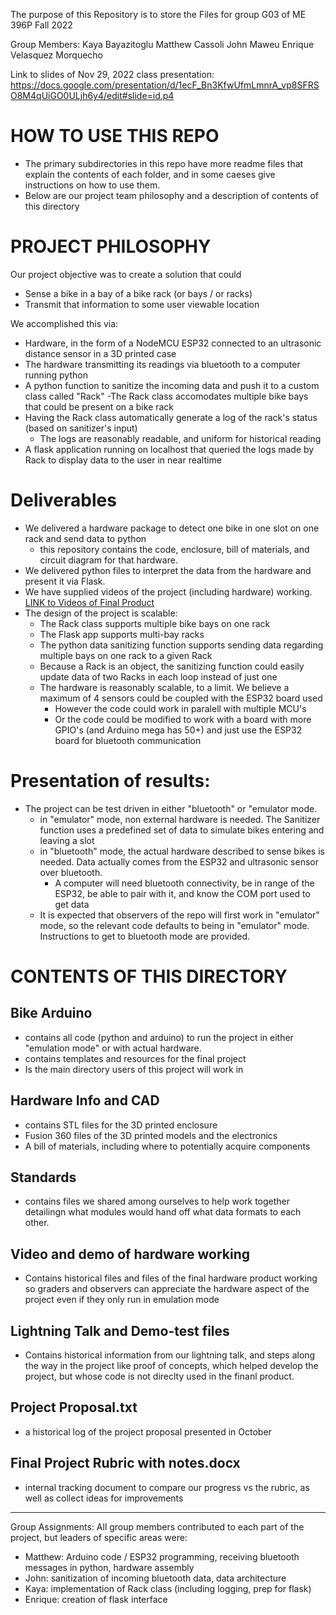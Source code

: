 The purpose of this Repository is to store the Files for group G03 of ME 396P Fall 2022

Group Members: 
Kaya	Bayazitoglu
Matthew	Cassoli
John	Maweu
Enrique	Velasquez Morquecho

Link to slides of Nov 29, 2022 class presentation:
https://docs.google.com/presentation/d/1ecF_Bn3KfwUfmLmnrA_vp8SFRSO8M4qUiGO0ULjh6y4/edit#slide=id.p4

# HOW TO USE THIS REPO
* The primary subdirectories in this repo have more readme files that explain the contents of each folder, and in some caeses give instructions on how to use them.
* Below are our project team philosophy and a description of contents of this directory

# PROJECT PHILOSOPHY
Our project objective was to create a solution that could
* Sense a bike in a bay of a bike rack (or bays / or racks)
* Transmit that information to some user viewable location

We accomplished this via:
* Hardware, in the form of a NodeMCU ESP32 connected to an ultrasonic distance sensor in a 3D printed case
* The hardware transmitting its readings via bluetooth to a computer running python
* A python function to sanitize the incoming data and push it to a custom class called "Rack"
  -The Rack class accomodates multiple bike bays that could be present on a bike rack
* Having the Rack class automatically generate a log of the rack's status (based on sanitizer's input)
  - The logs are reasonably readable, and uniform for historical reading
* A flask application running on localhost that queried the logs made by Rack to display data to the user in near realtime

  
# Deliverables
* We delivered a hardware package to detect one bike in one slot on one rack and send data to python
  - this repository contains the code, enclosure, bill of materials, and circuit diagram for that hardware.
* We delivered python files to interpret the data from the hardware and present it via Flask.
* We have supplied videos of the project (including hardware) working. [LINK to Videos of Final Product](https://github.com/eavm512/ME396P-F2022-G03/tree/main/Video%20and%20demo%20of%20hardware%20working/Videos%20of%20Final%20Product)
* The design of the project is scalable:
  * The Rack class supports multiple bike bays on one rack
  * The Flask app supports multi-bay racks
  * The python data sanitizing function supports sending data regarding multiple bays on one rack to a given Rack
  * Because a Rack is an object, the sanitizing function could easily update data of two Racks in each loop instead of just one
  * The hardware is reasonably scalable, to a limit. We believe a maximum of 4 sensors could be coupled with the ESP32 board used
    * However the code could work in paralell with multiple MCU's
    * Or the code could be modified to work with a board with more GPIO's (and Arduino mega has 50+) and just use the ESP32 board for bluetooth communication
  
# Presentation of results:
* The project can be test driven in either "bluetooth" or "emulator mode.
  * in "emulator" mode, non external hardware is needed. The Sanitizer function uses a predefined set of data to simulate bikes entering and leaving a slot
  * in "bluetooth" mode, the actual hardware described to sense bikes is needed. Data actually comes from the ESP32 and ultrasonic sensor over bluetooth.
    * A computer will need bluetooth connectivity, be in range of the ESP32, be able to pair with it, and know the COM port used to get data
  * It is expected that observers of the repo will first work in "emulator" mode, so the relevant code defaults to being in "emulator" mode. Instructions to get to bluetooth mode are provided.
  
  
  
# CONTENTS OF THIS DIRECTORY
## Bike Arduino
* contains all code (python and arduino) to run the project in either "emulation mode" or with actual hardware.
* contains templates and resources for the final project
* Is the main directory users of this project will work in

## Hardware Info and CAD
* contains STL files for the 3D printed enclosure
* Fusion 360 files of the 3D printed models and the electronics
* A bill of materials, including where to potentially acquire components

## Standards
* contains files we shared among ourselves to help work together detailingn what modules would hand off what data formats to each other.

## Video and demo of hardware working
* Contains historical files and files of the final hardware product working so graders and observers can appreciate the hardware aspect of the project even if they only run in emulation mode

## Lightning Talk and Demo-test files
* Contains historical information from our lightning talk, and steps along the way in the project like proof of concepts, which helped develop the project, but whose code is not direclty used in the finanl product.

## Project Proposal.txt
* a historical log of the project proposal presented in October

## Final Project Rubric with notes.docx
* internal tracking document to compare our progress vs the rubric, as well as collect ideas for improvements

___________________________________
Group Assignments:
All group members contributed to each part of the project, but leaders of specific areas were:
* Matthew: Arduino code / ESP32 programming, receiving bluetooth messages in python, hardware assembly
* John: sanitization of incoming bluetooth data, data architecture
* Kaya: implementation of Rack class (including logging, prep for flask)
* Enrique: creation of flask interface
